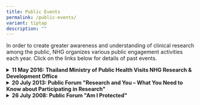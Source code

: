 ```yaml
---
title: Public Events
permalink: /public-events/
variant: tiptap
description: ""
---
```

<p>In order to create greater awareness and understanding of clinical research
among the public, NHG organizes various public engagement activities each
year. Click on the links below for details of past events.</p>
<p></p>
<div data-type="detailGroup" class="isomer-accordion isomer-accordion-white">
<details class="isomer-details">
<summary><strong>11 May 2016: Thailand Ministry of Public Health Visits NHG Research &amp; Development Office</strong>
</summary>
<div data-type="detailsContent" class="isomer-details-content">
<p>On 11 May 2016, the NHG Research and Development Office (RDO) hosted a
group of 21 delegates from the Thailand Ministry of Public Health.&nbsp;
The Thai Delegation was led by Dr Suphan Srithamma, Director-General, Department
of Medical Services, and received by&nbsp; A/Prof Lim Tock Han, Deputy
Group CEO (Education &amp; Research) led the NHG group.</p>
<p>NHG is privileged to have Dr Suphan Srithamma, Director-General, Department
of Medical Services, who shared with us on the overview of Thailand’s Health
Systems, and Dr Wayupa Wongwikrom, Chief of Ethics Group, Institute of
Medical Research and Technology Assessment, to share with the group on
Thailand’s Ethics Framework.</p>
<p>The teams shared on views about research governance structures, and how
to improve processes and tackle issues related to clinical research. In
addition, the teams discussed about the NHG’s AAHRPP-accredited human research
protection programme, research training and quality management.</p>
</div>
</details>
<details class="isomer-details">
<summary><strong>20 July 2013: Public Forum "Research and You – What You Need to Know about Participating in Research"</strong>
</summary>
<div data-type="detailsContent" class="isomer-details-content">
<p>The NHG Office of Human Research Protection Programme (OHRPP) organised
a Public Forum to educate the community about research. This event was
held at the School of the Arts (SOTA) Drama Theatre, and focused on the
essentials of research, with the theme of: Research and You – What You
Need to Know about Participating in Research.</p>
<p>The Public Forum invited four experienced research ethics experts and
subject advocates to share with the public honest and accurate information
on how to make an informed decision before engaging in research activities.</p>
<p>The invited speakers comprised of:</p>
<ul data-tight="true" class="tight">
<li>
<p><strong>A/Prof Chin Jing Jih</strong>, Chairperson of the NHG Research
Ethics Committee, Senior Consultant, Department of Geriatric Medicine,
Tan Tock Seng Hospital who gave an overview of research and the role and
rights of research volunteers.</p>
</li>
<li>
<p><strong>Dr Lee Soo Chin</strong>, Chairperson of NHG Domain Specific Review
Board B1 and Senior Consultant, Department of Haematology-Oncology, National
University Hospital who shared on the informed consent process and what
questions a potential research volunteer should ask before consenting to
participate in any research.</p>
</li>
<li>
<p><strong>Ms Cynthia Chan</strong>, Senior Manager, Department of Legal
Services, Tan Tock Seng Hospital who provided forum participants insights
on a subject’s legal rights, and how personal particulars and data are
being protected in clinical research.</p>
</li>
<li>
<p><strong>Dr Yong Wei Peng</strong>, Chairperson of NHG Domain Specific
Review Board C and Senior Consultant, Department of Haematology-Oncology,
National University Hospital who shared how the research scene has evolved,
and how society has benefited from research that has been carried out.</p>
</li>
</ul>
<p><a href="/files/Content Files/Public_Forum_Poster_20_July_2013.pdf" rel="noopener noreferrer nofollow" target="_blank">Download Event Brochure</a>
</p>
<p></p>
</div>
</details>
<details class="isomer-details">
<summary><strong>26 July 2008: Public Forum "Am I Protected"</strong>
</summary>
<div data-type="detailsContent" class="isomer-details-content">
<p>NHG Research &amp; Development Office organised its 1st Public Forum on
Clinical Research at Tan Tock Seng Hospital, where patients and public
alike learnt about clinical research, and what participants should look
out for before participating in a clinical trial.</p>
<p>Dr Goh Boon Cher (Senior Consultant, Haematology-Oncology, National University
Hospital), an active researcher and a committed research ethics member,
and Dr Allan Harkness (Dean of the Asia Graduate School of Theology) a
member of three Singapore medical/research ethics committees in Singapore
spoke at the Forum, to create greater awareness and understanding of clinical
research, to empower the public with the necessary knowledge to make informed
decisions about participating in clinical trials.</p>
</div>
</details>
</div>
<p></p>
<p>&nbsp;</p>
<p></p>
<p>&nbsp;</p>
<p></p>